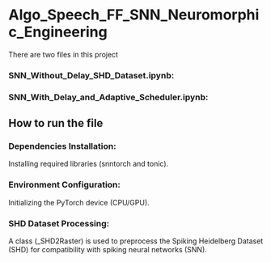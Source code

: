 # Algo_Speech_FF_SNN_Neuromorphic_Engineering

There are two files in this project
### SNN_Without_Delay_SHD_Dataset.ipynb:

### SNN_With_Delay_and_Adaptive_Scheduler.ipynb:

## How to run the file
### Dependencies Installation: 
Installing required libraries (snntorch and tonic).

### Environment Configuration: 
Initializing the PyTorch device (CPU/GPU).

### SHD Dataset Processing: 
A class (_SHD2Raster) is used to preprocess the Spiking Heidelberg Dataset (SHD) for compatibility with spiking neural networks (SNN).
